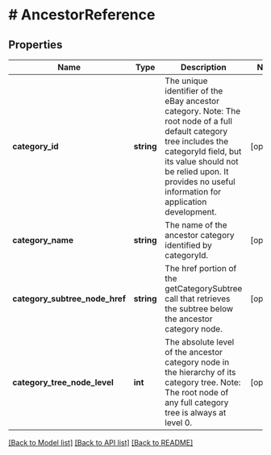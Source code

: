 # # AncestorReference

## Properties

Name | Type | Description | Notes
------------ | ------------- | ------------- | -------------
**category_id** | **string** | The unique identifier of the eBay ancestor category. Note: The root node of a full default category tree includes the categoryId field, but its value should not be relied upon. It provides no useful information for application development. | [optional] 
**category_name** | **string** | The name of the ancestor category identified by categoryId. | [optional] 
**category_subtree_node_href** | **string** | The href portion of the getCategorySubtree call that retrieves the subtree below the ancestor category node. | [optional] 
**category_tree_node_level** | **int** | The absolute level of the ancestor category node in the hierarchy of its category tree. Note: The root node of any full category tree is always at level 0. | [optional] 

[[Back to Model list]](../../README.md#documentation-for-models) [[Back to API list]](../../README.md#documentation-for-api-endpoints) [[Back to README]](../../README.md)


